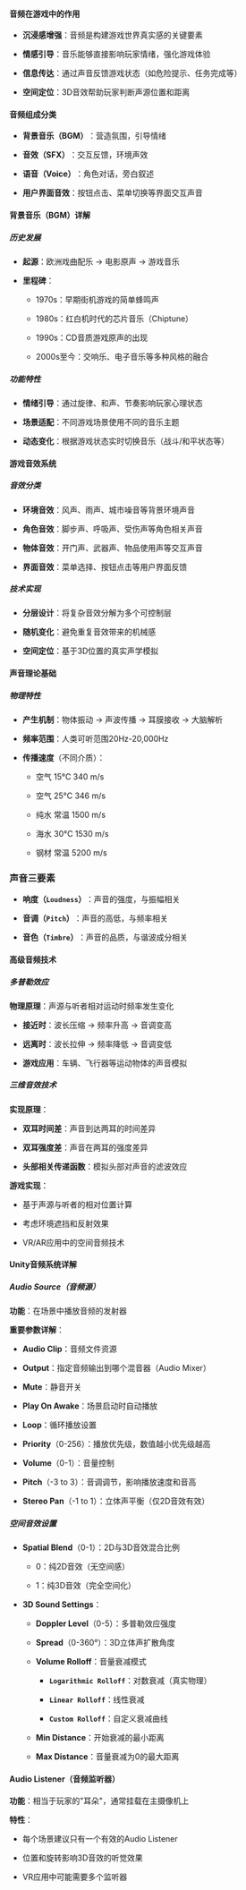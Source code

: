 #### 音频在游戏中的作用

- ​**​沉浸感增强​**​：音频是构建游戏世界真实感的关键要素
    
- ​**​情感引导​**​：音乐能够直接影响玩家情绪，强化游戏体验
    
- ​**​信息传达​**​：通过声音反馈游戏状态（如危险提示、任务完成等）
    
- ​**​空间定位​**​：3D音效帮助玩家判断声源位置和距离
    

#### 音频组成分类

- ​**​背景音乐（BGM）​**​：营造氛围，引导情绪
    
- ​**​音效（SFX）​**​：交互反馈，环境声效
    
- ​**​语音（Voice）​**​：角色对话，旁白叙述
    
- ​**​用户界面音效​**​：按钮点击、菜单切换等界面交互声音
    

#### 背景音乐（BGM）详解

##### 历史发展

- ​**​起源​**​：欧洲戏曲配乐 → 电影原声 → 游戏音乐
    
- ​**​里程碑​**​：
    
    - 1970s：早期街机游戏的简单蜂鸣声
        
    - 1980s：红白机时代的芯片音乐（Chiptune）
        
    - 1990s：CD音质游戏原声的出现
        
    - 2000s至今：交响乐、电子音乐等多种风格的融合
        
    

##### 功能特性

- ​**​情绪引导​**​：通过旋律、和声、节奏影响玩家心理状态
    
- ​**​场景适配​**​：不同游戏场景使用不同的音乐主题
    
- ​**​动态变化​**​：根据游戏状态实时切换音乐（战斗/和平状态等）
    

#### 游戏音效系统

##### 音效分类

- ​**​环境音效​**​：风声、雨声、城市噪音等背景环境声音
    
- ​**​角色音效​**​：脚步声、呼吸声、受伤声等角色相关声音
    
- ​**​物体音效​**​：开门声、武器声、物品使用声等交互声音
    
- ​**​界面音效​**​：菜单选择、按钮点击等用户界面反馈
    

##### 技术实现

- ​**​分层设计​**​：将复杂音效分解为多个可控制层
    
- ​**​随机变化​**​：避免重复音效带来的机械感
    
- ​**​空间定位​**​：基于3D位置的真实声学模拟
    

#### 声音理论基础

##### 物理特性

- ​**​产生机制​**​：物体振动 → 声波传播 → 耳膜接收 → 大脑解析
    
- ​**​频率范围​**​：人类可听范围20Hz-20,000Hz
    
- ​**​传播速度​**​（不同介质）：

	- 空气 15°C  340 m/s

	- 空气 25°C 346 m/s

	- 纯水 常温 1500 m/s

	- 海水 30°C 1530 m/s

	- 钢材 常温 5200 m/s 
    

### 声音三要素

- ​**​响度（`Loudness`）​**​：声音的强度，与振幅相关
    
- ​**​音调（`Pitch`）​**​：声音的高低，与频率相关
    
- ​**​音色（`Timbre`）​**​：声音的品质，与谐波成分相关
    

#### 高级音频技术

##### 多普勒效应

​**​物理原理​**​：声源与听者相对运动时频率发生变化

- ​**​接近时​**​：波长压缩 → 频率升高 → 音调变高
    
- ​**​远离时​**​：波长拉伸 → 频率降低 → 音调变低
    
- ​**​游戏应用​**​：车辆、飞行器等运动物体的声音模拟
    

##### 三维音效技术

​**​实现原理​**​：

- ​**​双耳时间差​**​：声音到达两耳的时间差异
    
- ​**​双耳强度差​**​：声音在两耳的强度差异
    
- ​**​头部相关传递函数​**​：模拟头部对声音的滤波效应

​**​游戏实现​**​：

- 基于声源与听者的相对位置计算
    
- 考虑环境遮挡和反射效果
    
- VR/AR应用中的空间音频技术
    

#### Unity音频系统详解

##### Audio Source（音频源）

​**​功能​**​：在场景中播放音频的发射器

​**​重要参数详解​**​：

- ​**​Audio Clip​**​：音频文件资源
    
- ​**​Output​**​：指定音频输出到哪个混音器（Audio Mixer）
    
- ​**​Mute​**​：静音开关
    
- ​**​Play On Awake​**​：场景启动时自动播放
    
- ​**​Loop​**​：循环播放设置
    
- ​**​Priority​**​（0-256）：播放优先级，数值越小优先级越高
    
- ​**​Volume​**​（0-1）：音量控制
    
- ​**​Pitch​**​（-3 to 3）：音调调节，影响播放速度和音高
    
- ​**​Stereo Pan​**​（-1 to 1）：立体声平衡（仅2D音效有效）
    

##### 空间音效设置

- ​**​Spatial Blend​**​（0-1）：2D与3D音效混合比例
    
    - 0：纯2D音效（无空间感）
        
    - 1：纯3D音效（完全空间化）
        
- ​**​3D Sound Settings​**​：
    
    - ​**​Doppler Level​**​（0-5）：多普勒效应强度
        
    - ​**​Spread​**​（0-360°）：3D立体声扩散角度
        
    - ​**​Volume Rolloff​**​：音量衰减模式
        
        - **`Logarithmic Rolloff`**：对数衰减（真实物理）
            
        - **`Linear Rolloff`**：线性衰减
            
        - **`Custom Rolloff`**：自定义衰减曲线
            
    - ​**​Min Distance​**​：开始衰减的最小距离
        
    - ​**​Max Distance​**​：音量衰减为0的最大距离
        
    

#### Audio Listener（音频监听器）

​**​功能​**​：相当于玩家的"耳朵"，通常挂载在主摄像机上

​**​特性​**​：

- 每个场景建议只有一个有效的Audio Listener
    
- 位置和旋转影响3D音效的听觉效果
    
- VR应用中可能需要多个监听器
